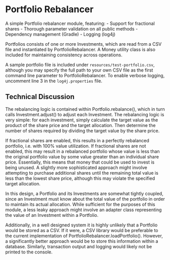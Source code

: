 # Portfolio Rebalancer

A simple Portfolio rebalancer module, featuring:
    -   Support for fractional shares
    -   Thorough parameter validation on all public methods
    -   Dependency management (Gradle)
    -   Logging (log4j)
    
Portfolios consists of one or more Investments, which are read from a CSV file and instantiated by PortfolioRebalancer. A Money utility class is also included for maintaining consistency across operations.

A sample portfolio file is included under <code>resources/test-portfolio.csv</code>, although you may specify the full path to your own CSV file as the first command line parameter to PortfolioRebalancer. To enable verbose logging, uncomment line 3 in the <code>log4j.properties</code> file.

## Technical Discussion

The rebalancing logic is contained within Portfolio.rebalance(), which in turn calls Investment.adjust() to adjust each Investment. The rebalancing logic is very simple: for each investment, simply calculate the target value as the product of the share price and the target allocation. Then determine the number of shares required by dividing the target value by the share price.

If fractional shares are enabled, this results in a perfectly rebalanced portfolio, i.e. with 100% value utilization. If fractional shares are not enabled, this may result in a rebalanced portfolio whose value is less than the original portfolio value by some value greater than an individual share price. Essentially, this means that money that could be used to invest is being unused. A slightly more sophisticated approach might involve attempting to purchase additional shares until the remaining total value is less than the lowest share price, although this may violate the specified target allocation.

In this design, a Portfolio and its Investments are somewhat tightly coupled, since an Investment must know about the total value of the portfolio in order to maintain its actual allocation. While sufficient for the purposes of this module, a less leaky approach might involve an adapter class representing the value of an Investment within a Portfolio. 

Additionally, in a well designed system it is highly unlikely that a Portfolio would be stored as a CSV. If it were, a CSV library would be preferable to the current implementation of PortfolioRebalancer.loadPortfolio(). However, a significantly better approach would be to store this information within a database. Similarly, transaction output and logging would likely not be printed to the console.